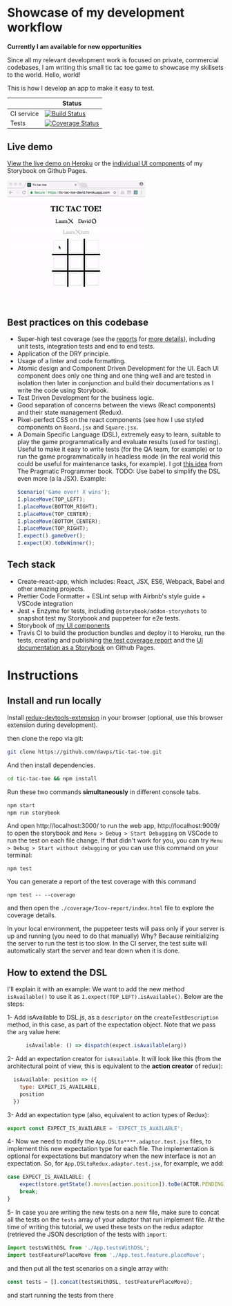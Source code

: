 # Showcase of my development workflow

**Currently I am available for new opportunities**

Since all my relevant development work is focused on private, commercial codebases, I am writing this small tic tac toe game to showcase my skillsets to the world. Hello, world!

This is how I develop an app to make it easy to test.


|            | Status                                                                                                                                                         |
| ---------- | -------------------------------------------------------------------------------------------------------------------------------------------------------------- |
| CI service | [![Build Status](https://travis-ci.org/davps/tic-tac-toe.png?branch=master)](https://travis-ci.org/davps/tic-tac-toe)                                          |
| Tests      | [![Coverage Status](https://coveralls.io/repos/github/davps/tic-tac-toe/badge.png?branch=master)](https://coveralls.io/github/davps/tic-tac-toe?branch=master) |

## Live demo

[View the live demo on Heroku](https://tic-tac-toe-david.herokuapp.com/) or the [individual UI components](https://davps.github.io/tic-tac-toe) of my Storybook on Github Pages.

![Demo Animation](./docs/demo.gif?raw=true)

## Best practices on this codebase

- Super-high test coverage (see the [reports](https://coveralls.io/github/davps/tic-tac-toe) for [more details](https://coveralls.io/builds/17849470/source?filename=src/reducers/Logic.js)), including unit tests, integration tests and end to end tests.
- Application of the DRY principle.
- Usage of a linter and code formatting.
- Atomic design and Component Driven Development for the UI. Each UI component does only one thing and one thing well and are tested in isolation then later in conjunction and build their documentations as I write the code using Storybook.
- Test Driven Development for the business logic.
- Good separation of concerns between the views (React components) and their state management (Redux).
- Pixel-perfect CSS on the react components (see how I use styled components on `Board.jsx` and `Square.jsx`.
- A Domain Specific Language (DSL), extremely easy to learn, suitable to play the game programmatically and evaluate results (used for testing). Useful to make it easy to write tests (for the QA team, for example) or to run the game programmatically in headless mode (in the real world this could be useful for maintenance tasks, for example). I got [this idea](https://www.artima.com/intv/domain.html) from The Pragmatic Programmer book. TODO: Use babel to simplify the DSL even more (a la JSX). Example:
    ```javascript
    Scenario('Game over! X wins');
    I.placeMove(TOP_LEFT);
    I.placeMove(BOTTOM_RIGHT);
    I.placeMove(TOP_CENTER);
    I.placeMove(BOTTOM_CENTER);
    I.placeMove(TOP_RIGHT);
    I.expect().gameOver();
    I.expect(X).toBeWinner();
    ```


## Tech stack

- Create-react-app, which includes: React, JSX, ES6, Webpack, Babel and other amazing projects.
- Prettier Code Formatter + ESLint setup with Airbnb's style guide + VSCode integration
- Jest + Enzyme for tests, including `@storybook/addon-storyshots` to snapshot test my Storybook and puppeteer for e2e tests.
- Storybook of [my UI components](https://davps.github.io/tic-tac-toe)
- Travis CI to build the production bundles and deploy it to Heroku, run the tests, creating and publishing [the test coverage report](https://coveralls.io/github/davps/tic-tac-toe) and the [UI documentation as a Storybook](https://davps.github.io/tic-tac-toe) on Github Pages.


# Instructions

## Install and run locally

Install [redux-devtools-extension](https://github.com/zalmoxisus/redux-devtools-extension#installation) in your browser (optional, use this browser extension during development).

then clone the repo via git:

```bash
git clone https://github.com/davps/tic-tac-toe.git
```

And then install dependencies.

```bash
cd tic-tac-toe && npm install
```

Run these two commands **simultaneously** in different console tabs.

```bash
npm start
npm run storybook
```

And open http://localhost:3000/ to run the web app, http://localhost:9009/ to open the storybook and `Menu > Debug > Start Debugging` on VSCode to run the test on each file change. If that didn't work for you, you can try `Menu > Debug > Start without debugging` or you can use this command on your terminal:
```
npm test
```

You can generate a report of the test coverage with this command
```
npm test -- --coverage
```
and then open the  `./coverage/Icov-report/index.html` file to explore the coverage details.

In your local environment, the puppeteer tests will pass only if your server is up and running (you need to do that manually) Why? Because reinitializing the server to run the test is too slow. In the CI server, the test suite will automatically start the server and tear down when it is done.

## How to extend the DSL

I'll explain it with an example: We want to add the new method `isAvailable()` to use it as `I.expect(TOP_LEFT).isAvailable()`. Below are the steps:

1- Add isAvailable to DSL.js, as a `descriptor` on the `createTestDescription` method, in this case, as part of the expectation object. Note that we pass the `arg` value here:
```javascript
      isAvailable: () => dispatch(expect.isAvailable(arg))
```

2- Add an expectation creator for `isAvailable`. It will look like this (from the architectural point of view, this is equivalent to the **action creator** of redux):
```javascript
  isAvailable: position => ({
    type: EXPECT_IS_AVAILABLE,
    position
  })
```

3- Add an expectation type (also, equivalent to action types of Redux):
```javascript
export const EXPECT_IS_AVAILABLE = 'EXPECT_IS_AVAILABLE';
```

4- Now we need to modify the `App.DSLto****.adaptor.test.jsx` files, to implement this new
expectation type for each file. The implementation is optional for expectations but mandatory
when the new interface is not an expectation.
So, for `App.DSLtoRedux.adaptor.test.jsx`, for example, we add:
```javascript
case EXPECT_IS_AVAILABLE: {
    expect(store.getState().moves[action.position]).toBe(ACTOR.PENDING);
    break;
}
```

5- In case you are writing the new tests on a new file, make sure to concat all the tests
on the `tests` array of your adaptor that run implement file. 
At the time of writing this tutorial, we used these tests on the redux adaptor (retrieved the JSON description of the tests with `import`:
```javascript
import testsWithDSL from './App.testsWithDSL';
import testFeaturePlaceMove from './App.test.feature.placeMove';
```

and then put all the test scenarios on a single array with:
```javascript
const tests = [].concat(testsWithDSL, testFeaturePlaceMove);
```
and start running the tests from there
